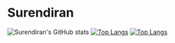 # Surendiran
![Surendiran's GitHub stats](https://github-readme-stats.vercel.app/api?username=surendiran04&show_icons=true&theme=synthwave)
[![Top Langs](https://github-readme-stats.vercel.app/api/top-langs/?username=surendiran04&layout=pie)]((https://github.com/surendiran04))
[![Top Langs](https://github-readme-stats.vercel.app/api/top-langs/?username=surendiran04&layout=pie)]((https://github.com/surendiran04))
